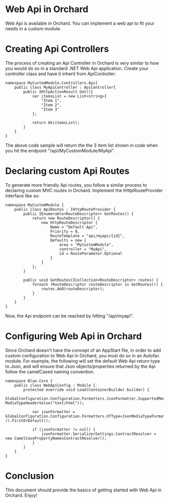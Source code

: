 
# Web Api in Orchard
Web Api is available in Orchard. You can implement a web api to fit your needs in a custom module.


# Creating Api Controllers
The process of creating an Api Controller in Orchard is very similar to how you would do so in a standard .NET Web Api application. Create your controller class and have it inherit from ApiController:

	namespace MyCustomModule.Controllers.Api{
		public class MyApiController : ApiController{
			public IHttpActionResult Get(){
				var itemsList = new List<string>{
					"Item 1",
					"Item 2", 
					"Item 3"
				};
				
				return Ok(itemsList);
			}
		}
	}
	
The above code sample will return the the 3 item list shown in code when you hit the endpoint "/api/MyCustomModule/MyApi".

# Declaring custom Api Routes

To generate more friendly Api routes, you follow a similar process to declaring custom MVC routes in Orchard. Implement the IHttpRouteProvider interface like so:

	namespace MyCustomModule {
		public class ApiRoutes : IHttpRouteProvider {
			public IEnumerable<RouteDescriptor> GetRoutes() {
				return new RouteDescriptor[] {
					new HttpRouteDescriptor {
						Name = "Default Api",
						Priority = 0,
						RouteTemplate = "api/myapi/{id}",
						Defaults = new {
							area = "MyCustomModule",
							controller = "MyApi",
							id = RouteParameter.Optional
						}
					}
				};
			}
	
			public void GetRoutes(ICollection<RouteDescriptor> routes) {
				foreach (RouteDescriptor routeDescriptor in GetRoutes()) {
					routes.Add(routeDescriptor);
				}
			}
		}
	}
	
Now, the Api endpoint can be reached by hitting "/api/myapi".

# Configuring Web Api in Orchard

Since Orchard doesn't have the concept of an AppStart file, in order to add custom configuration to Web Api in Orchard, you must do so in an Autofac module. For example, the following will set the default Web Api return type to Json, and will ensure that Json objects/properties returned by the Api follow the camelCased naming convention.

	namespace Blue.Core {
		public class WebApiConfig : Module {
			protected override void Load(ContainerBuilder builder) {
				GlobalConfiguration.Configuration.Formatters.JsonFormatter.SupportedMediaTypes.Add(new MediaTypeHeaderValue("text/html"));
	
				var jsonFormatter = GlobalConfiguration.Configuration.Formatters.OfType<JsonMediaTypeFormatter>().FirstOrDefault();
	
				if (jsonFormatter != null) {
					jsonFormatter.SerializerSettings.ContractResolver = new CamelCasePropertyNamesContractResolver();
				}
			}
		}
	}

# Conclusion

This document should provide the basics of getting started with Web Api in Orchard. Enjoy!
